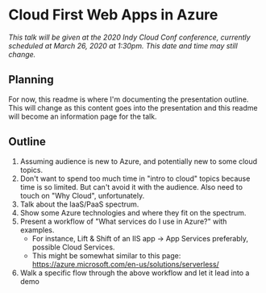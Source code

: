 # Cloud First Web Apps in Azure

*This talk will be given at the 2020 Indy Cloud Conf conference, currently scheduled at March 26, 2020 at 1:30pm. This date and time may still change.*

## Planning

For now, this readme is where I'm documenting the presentation outline. This will change as this content goes into the presentation and this readme will become an information page for the talk.

## Outline

1. Assuming audience is new to Azure, and potentially new to some cloud topics.
2. Don't want to spend too much time in "intro to cloud" topics because time is so limited. But can't avoid it with the audience. Also need to touch on "Why Cloud", unfortunately.
3. Talk about the IaaS/PaaS spectrum.
4. Show some Azure technologies and where they fit on the spectrum.
5. Present a workflow of "What services do I use in Azure?" with examples.
    - For instance, Lift & Shift of an IIS app -> App Services preferably, possible Cloud Services.
    - This might be somewhat similar to this page: https://azure.microsoft.com/en-us/solutions/serverless/
6. Walk a specific flow through the above workflow and let it lead into a demo